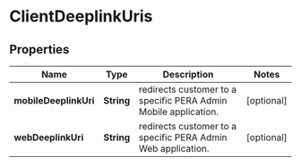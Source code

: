 # ClientDeeplinkUris

## Properties
Name | Type | Description | Notes
------------ | ------------- | ------------- | -------------
**mobileDeeplinkUri** | **String** | redirects customer to a specific PERA Admin Mobile application. |  [optional]
**webDeeplinkUri** | **String** | redirects customer to a specific PERA Admin Web application. |  [optional]
